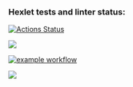 ### Hexlet tests and linter status:
[![Actions Status](https://github.com/manOpposite/frontend-project-lvl1/workflows/hexlet-check/badge.svg)](https://github.com/manOpposite/frontend-project-lvl1/actions)

<a href="https://codeclimate.com/github/codeclimate/codeclimate/maintainability"><img src="https://api.codeclimate.com/v1/badges/a99a88d28ad37a79dbf6/maintainability" /></a>

[![example workflow](https://github.com/manOpposite/frontend-project-lvl1/actions/workflows/action.yml/badge.svg)](https://github.com/manOpposite/frontend-project-lvl1/actions)

<a href="https://asciinema.org/a/gj88gaG5oMx8bb9ElxLiixn2J" target="_blank"><img src="https://asciinema.org/a/gj88gaG5oMx8bb9ElxLiixn2J.svg" /></a>
